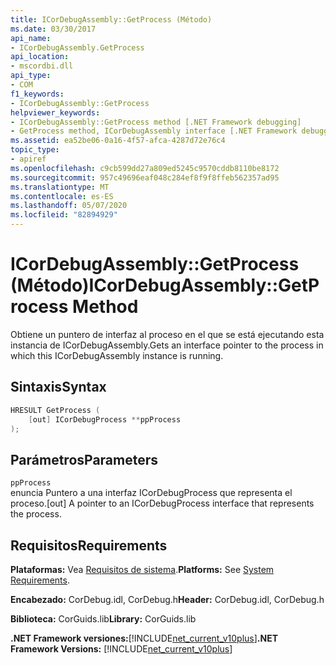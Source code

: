 ```yaml
---
title: ICorDebugAssembly::GetProcess (Método)
ms.date: 03/30/2017
api_name:
- ICorDebugAssembly.GetProcess
api_location:
- mscordbi.dll
api_type:
- COM
f1_keywords:
- ICorDebugAssembly::GetProcess
helpviewer_keywords:
- ICorDebugAssembly::GetProcess method [.NET Framework debugging]
- GetProcess method, ICorDebugAssembly interface [.NET Framework debugging]
ms.assetid: ea52be06-0a16-4f57-afca-4287d72e76c4
topic_type:
- apiref
ms.openlocfilehash: c9cb599dd27a809ed5245c9570cddb8110be8172
ms.sourcegitcommit: 957c49696eaf048c284ef8f9f8ffeb562357ad95
ms.translationtype: MT
ms.contentlocale: es-ES
ms.lasthandoff: 05/07/2020
ms.locfileid: "82894929"
---
```

# <a name="icordebugassemblygetprocess-method"></a><span data-ttu-id="447ea-102">ICorDebugAssembly::GetProcess (Método)</span><span class="sxs-lookup"><span data-stu-id="447ea-102">ICorDebugAssembly::GetProcess Method</span></span>
<span data-ttu-id="447ea-103">Obtiene un puntero de interfaz al proceso en el que se está ejecutando esta instancia de ICorDebugAssembly.</span><span class="sxs-lookup"><span data-stu-id="447ea-103">Gets an interface pointer to the process in which this ICorDebugAssembly instance is running.</span></span>  
  
## <a name="syntax"></a><span data-ttu-id="447ea-104">Sintaxis</span><span class="sxs-lookup"><span data-stu-id="447ea-104">Syntax</span></span>  
  
```cpp  
HRESULT GetProcess (  
    [out] ICorDebugProcess **ppProcess  
);  
```  
  
## <a name="parameters"></a><span data-ttu-id="447ea-105">Parámetros</span><span class="sxs-lookup"><span data-stu-id="447ea-105">Parameters</span></span>  
 `ppProcess`  
 <span data-ttu-id="447ea-106">enuncia Puntero a una interfaz ICorDebugProcess que representa el proceso.</span><span class="sxs-lookup"><span data-stu-id="447ea-106">[out] A pointer to an ICorDebugProcess interface that represents the process.</span></span>  
  
## <a name="requirements"></a><span data-ttu-id="447ea-107">Requisitos</span><span class="sxs-lookup"><span data-stu-id="447ea-107">Requirements</span></span>  
 <span data-ttu-id="447ea-108">**Plataformas:** Vea [Requisitos de sistema](../../get-started/system-requirements.md).</span><span class="sxs-lookup"><span data-stu-id="447ea-108">**Platforms:** See [System Requirements](../../get-started/system-requirements.md).</span></span>  
  
 <span data-ttu-id="447ea-109">**Encabezado:** CorDebug.idl, CorDebug.h</span><span class="sxs-lookup"><span data-stu-id="447ea-109">**Header:** CorDebug.idl, CorDebug.h</span></span>  
  
 <span data-ttu-id="447ea-110">**Biblioteca:** CorGuids.lib</span><span class="sxs-lookup"><span data-stu-id="447ea-110">**Library:** CorGuids.lib</span></span>  
  
 <span data-ttu-id="447ea-111">**.NET Framework versiones:**[!INCLUDE[net_current_v10plus](../../../../includes/net-current-v10plus-md.md)]</span><span class="sxs-lookup"><span data-stu-id="447ea-111">**.NET Framework Versions:** [!INCLUDE[net_current_v10plus](../../../../includes/net-current-v10plus-md.md)]</span></span>
